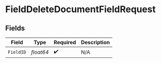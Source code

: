 # FieldDeleteDocumentFieldRequest


## Fields

| Field              | Type               | Required           | Description        |
| ------------------ | ------------------ | ------------------ | ------------------ |
| `FieldID`          | *float64*          | :heavy_check_mark: | N/A                |